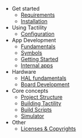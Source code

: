 - Get started
  - [Requirements](requirements.md)
  - [Installation](installation.md)
- Using Tactility
  - [Configuration](configuration.md)
- App Development
  - [Fundamentals](app-development/fundamentals.md)
  - [Symbols](app-development/symbols.md)
  - [Getting Started](app-development/getting-started.md)
  - [Internal apps](app-development/internal-apps.md)
- Hardware
  - [HAL fundamentals](hal-fundamentals.md)
  - [Board Development](board-development.md)
- Core concepts
  - [Project Structure](project-structure.md)
  - [Building Tactility](building-tactility.md)
  - [Build Scripts](build-scripts.md)
  - [Simulator](simulator.md)
- Other
  - [Licenses & Copyrights](../licenses-and-copyrights.md)
